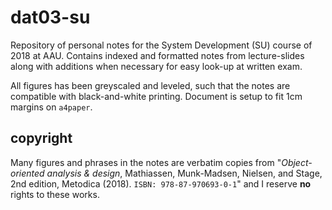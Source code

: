# dat03-su
Repository of personal notes for the System Development (SU) course of 2018 at AAU. Contains indexed and formatted notes from lecture-slides along with additions when necessary for easy look-up at written exam. 

All figures has been greyscaled and leveled, such that the notes are compatible with black-and-white printing. Document is setup to fit 1cm margins on `a4paper`.

## copyright
Many figures and phrases in the notes are verbatim copies from "*Object-oriented analysis & design*, Mathiassen, Munk-Madsen, Nielsen, and Stage, 2nd edition, Metodica (2018). `ISBN: 978-87-970693-0-1`" and I reserve **no** rights to these works.
